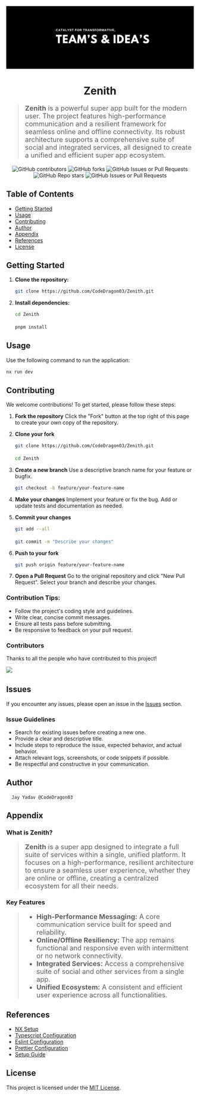 <div align="center">
    <img src="./Poster.jpeg" alt="Zenith Poster" />
</div>

<h1 align="center">Zenith</h1>

<blockquote style="font-size:18px;">
    <strong>Zenith</strong> is a powerful super app built for the modern user. The project features high-performance communication and a resilient framework for seamless online and offline connectivity. Its robust architecture supports a comprehensive suite of social and integrated services, all designed to create a unified and efficient super app ecosystem.
</blockquote>

<div align="center">
    <img src="https://img.shields.io/github/contributors/CodeDragon03/Zenith?style=for-the-badge&logo=github&color=green" alt="GitHub contributors" />
    <img src="https://img.shields.io/github/forks/CodeDragon03/Zenith?style=for-the-badge&logo=github&color=green" alt="GitHub forks" />
    <img alt="GitHub Issues or Pull Requests" src="https://img.shields.io/github/issues-pr/CodeDragon03/Zenith?style=for-the-badge&logo=github&color=green">
    <img src="https://img.shields.io/github/stars/CodeDragon03/Zenith?style=for-the-badge&logo=github&color=green" alt="GitHub Repo stars" />
    <img src="https://img.shields.io/github/issues/CodeDragon03/Zenith?style=for-the-badge&logo=github&color=green" alt="GitHub Issues or Pull Requests" />
</div>

## Table of Contents

- [Getting Started](#getting-started)
- [Usage](#usage)
- [Contributing](#contributing)
- [Author](#author)
- [Appendix](#appendix)
- [References](#references)
- [License](#license)

## Getting Started

1.  **Clone the repository:**

    ```bash
    git clone https://github.com/CodeDragon03/Zenith.git
    ```

2.  **Install dependencies:**

    ```bash
    cd Zenith

    pnpm install
    ```

## Usage

Use the following command to run the application:

```bash
nx run dev
```

## Contributing

We welcome contributions\! To get started, please follow these steps:

1.  **Fork the repository** Click the "Fork" button at the top right of this
    page to create your own copy of the repository.

2.  **Clone your fork**

    ```bash
    git clone https://github.com/CodeDragon03/Zenith.git

    cd Zenith
    ```

3.  **Create a new branch** Use a descriptive branch name for your feature or
    bugfix.

    ```bash
    git checkout -b feature/your-feature-name
    ```

4.  **Make your changes** Implement your feature or fix the bug. Add or update
    tests and documentation as needed.

5.  **Commit your changes**

    ```bash
    git add --all

    git commit -m "Describe your changes"
    ```

6.  **Push to your fork**

    ```bash
    git push origin feature/your-feature-name
    ```

7.  **Open a Pull Request** Go to the original repository and click "New Pull
    Request". Select your branch and describe your changes.

### Contribution Tips:

- Follow the project's coding style and guidelines.
- Write clear, concise commit messages.
- Ensure all tests pass before submitting.
- Be responsive to feedback on your pull request.

### Contributors

Thanks to all the people who have contributed to this project\!

<div align="start">
    <a href="https://github.com/CodeDragon03/Zenith/graphs/contributors">
        <img src="https://contrib.rocks/image?repo=CodeDragon03/Zenith"/>
    </a>
</div>

## Issues

If you encounter any issues, please open an issue in the
[Issues](https://github.com/CodeDragon03/Zenith/issues) section.

### Issue Guidelines

- Search for existing issues before creating a new one.
- Provide a clear and descriptive title.
- Include steps to reproduce the issue, expected behavior, and actual behavior.
- Attach relevant logs, screenshots, or code snippets if possible.
- Be respectful and constructive in your communication.

## Author

```
  Jay Yadav @CodeDragon03
```

## Appendix

### What is Zenith?

<blockquote style="font-size:18px;">
    <strong>Zenith</strong> is a super app designed to integrate a full suite of services within a single, unified platform. It focuses on a high-performance, resilient architecture to ensure a seamless user experience, whether they are online or offline, creating a centralized ecosystem for all their needs.
</blockquote>

### Key Features

<blockquote style="font-size:18px;">
    <ul>
        <li>
        <strong>High-Performance Messaging:</strong> A core communication service built for speed and reliability.
        </li>
        <li>
        <strong>Online/Offline Resiliency:</strong> The app remains functional and responsive even with intermittent or no network connectivity.
        </li>
        <li>
        <strong>Integrated Services:</strong> Access a comprehensive suite of social and other services from a single app.
        </li>
        <li>
        <strong>Unified Ecosystem:</strong> A consistent and efficient user experience across all functionalities.
        </li>
    </ul>
</blockquote>

## References

- [NX Setup](https://nx.dev/getting-started/intro)
- [Typescript Configuration](https://www.typescriptlang.org/tsconfig/)
- [Eslint Configuration](https://eslint.org/docs/latest/use/configure/)
- [Prettier Configuration](https://prettier.io/docs/configuration)
- [Setup Guide](https://javascript.plainenglish.io/sharing-typescript-with-nx-and-turborepo-part-3-configuring-a-monorepo-2e4608701964#7ab8)

## License

This project is licensed under the
[MIT License](./LICENSE).
